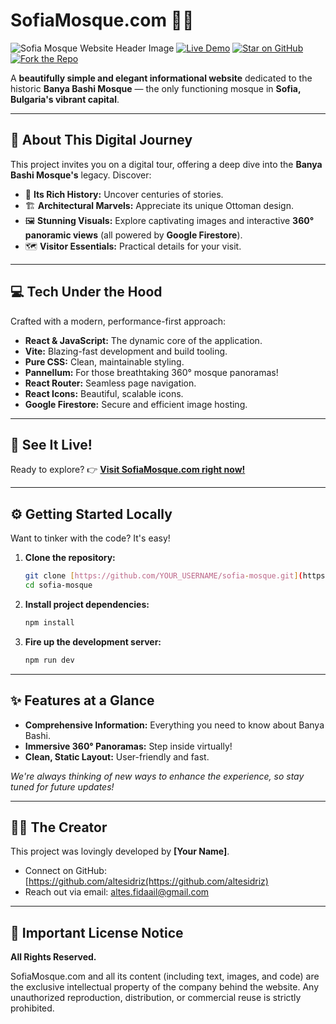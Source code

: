 # SofiaMosque.com 🕌✨

![Sofia Mosque Website Header Image](https://i.imgur.com/your-header-image.png)
[![Live Demo](https://img.shields.io/badge/Explore%20Now-sofiamosque.com-brightgreen?style=for-the-badge&logo=vercel&logoColor=white)](https://sofiamosque.com)
[![Star on GitHub](https://img.shields.io/github/stars/YOUR_USERNAME/sofia-mosque?style=social)](https://github.com/YOUR_USERNAME/sofia-mosque/stargazers)
[![Fork the Repo](https://img.shields.io/github/forks/YOUR_USERNAME/sofia-mosque?style=social)](https://github.com/YOUR_USERNAME/sofia-mosque/network/members)

A **beautifully simple and elegant informational website** dedicated to the historic **Banya Bashi Mosque** — the only functioning mosque in **Sofia, Bulgaria's vibrant capital**.

---

## 📍 About This Digital Journey

This project invites you on a digital tour, offering a deep dive into the **Banya Bashi Mosque's** legacy. Discover:

* 📜 **Its Rich History:** Uncover centuries of stories.
* 🏗️ **Architectural Marvels:** Appreciate its unique Ottoman design.
* 🖼️ **Stunning Visuals:** Explore captivating images and interactive **360° panoramic views** (all powered by **Google Firestore**).
* 🗺️ **Visitor Essentials:** Practical details for your visit.

---

## 💻 Tech Under the Hood

Crafted with a modern, performance-first approach:

* **React & JavaScript:** The dynamic core of the application.
* **Vite:** Blazing-fast development and build tooling.
* **Pure CSS:** Clean, maintainable styling.
* **Pannellum:** For those breathtaking 360° mosque panoramas!
* **React Router:** Seamless page navigation.
* **React Icons:** Beautiful, scalable icons.
* **Google Firestore:** Secure and efficient image hosting.

---

## 🚀 See It Live!

Ready to explore?
👉 **[Visit SofiaMosque.com right now!](https://sofiamosque.com)**

---

## ⚙️ Getting Started Locally

Want to tinker with the code? It's easy!

1.  **Clone the repository:**
    ```bash
    git clone [https://github.com/YOUR_USERNAME/sofia-mosque.git](https://github.com/YOUR_USERNAME/sofia-mosque.git)
    cd sofia-mosque
    ```
2.  **Install project dependencies:**
    ```bash
    npm install
    ```
3.  **Fire up the development server:**
    ```bash
    npm run dev
    ```

---

## ✨ Features at a Glance

* **Comprehensive Information:** Everything you need to know about Banya Bashi.
* **Immersive 360° Panoramas:** Step inside virtually!
* **Clean, Static Layout:** User-friendly and fast.

_We're always thinking of new ways to enhance the experience, so stay tuned for future updates!_

---

## 🧑‍💻 The Creator

This project was lovingly developed by **[Your Name]**.

* Connect on GitHub: [https://github.com/altesidriz(https://github.com/altesidriz)
* Reach out via email: altes.fidaail@gmail.com

---

## 📄 Important License Notice

**All Rights Reserved.**

SofiaMosque.com and all its content (including text, images, and code) are the exclusive intellectual property of the company behind the website. Any unauthorized reproduction, distribution, or commercial reuse is strictly prohibited.
